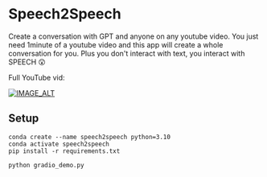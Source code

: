 # Speech2Speech

Create a conversation with GPT and anyone on any youtube video. You just need 1minute of a youtube video and this app will create a whole conversation for you. Plus you don't interact with text, you interact with SPEECH 😲

Full YouTube vid:

[![IMAGE_ALT](https://img.youtube.com/vi/kHYNoccEyFs/0.jpg)](https://www.youtube.com/live/kHYNoccEyFs)

## Setup

```
conda create --name speech2speech python=3.10
conda activate speech2speech
pip install -r requirements.txt
```

```
python gradio_demo.py
```

